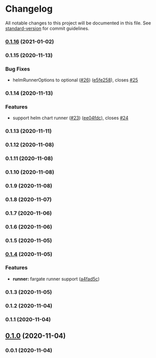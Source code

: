 # Changelog

All notable changes to this project will be documented in this file. See [standard-version](https://github.com/conventional-changelog/standard-version) for commit guidelines.

### [0.1.16](https://github.com/pahud/cdk-gitlab/compare/v0.1.15...v0.1.16) (2021-01-02)

### 0.1.15 (2020-11-13)


### Bug Fixes

* helmRunnerOptions to optional ([#26](https://github.com/pahud/cdk-gitlab/issues/26)) ([e5fe258](https://github.com/pahud/cdk-gitlab/commit/e5fe2588b9f1ab680889a91b95187c77937d5e5a)), closes [#25](https://github.com/pahud/cdk-gitlab/issues/25)

### 0.1.14 (2020-11-13)


### Features

* support helm chart runner ([#23](https://github.com/pahud/cdk-gitlab/issues/23)) ([ee04fdc](https://github.com/pahud/cdk-gitlab/commit/ee04fdcfaefa39ab8f143096ac60a938a3e06397)), closes [#24](https://github.com/pahud/cdk-gitlab/issues/24)

### 0.1.13 (2020-11-11)

### 0.1.12 (2020-11-08)

### 0.1.11 (2020-11-08)

### 0.1.10 (2020-11-08)

### 0.1.9 (2020-11-08)

### 0.1.8 (2020-11-07)

### 0.1.7 (2020-11-06)

### 0.1.6 (2020-11-06)

### 0.1.5 (2020-11-05)

### [0.1.4](https://github.com/pahud/cdk-gitlab/compare/v0.1.2...v0.1.4) (2020-11-05)


### Features

* **runner:** fargate runner support ([a4fad5c](https://github.com/pahud/cdk-gitlab/commit/a4fad5c4bfe147cf5f8b4386204b985507ded023))

### 0.1.3 (2020-11-05)

### 0.1.2 (2020-11-04)

### 0.1.1 (2020-11-04)

## [0.1.0](https://github.com/pahud/cdk-gitlab/compare/v0.0.1...v0.1.0) (2020-11-04)

### 0.0.1 (2020-11-04)
